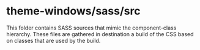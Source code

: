# theme-windows/sass/src

This folder contains SASS sources that mimic the component-class hierarchy. These files
are gathered in destination a build of the CSS based on classes that are used by the build.

